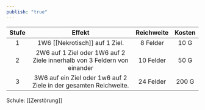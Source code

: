 ```yaml
---
publish: "true"
---
```


| **Stufe** |                                **Effekt**                                | **Reichweite** | **Kosten** |
| :-------: | :----------------------------------------------------------------------: | :------------: | :--------: |
|     1     |                      1W6 [[Nekrotisch]] auf 1 Ziel.                      |    8 Felder    |    10 G    |
|     2     | 2W6 auf 1 Ziel oder 1W6 auf 2 Ziele innerhalb von 3 Feldern von einander |   10 Felder    |    50 G    |
|     3     |    3W6 auf ein Ziel oder 1w6 auf 2 Ziele in der gesamten Reichweite.     |   24 Felder    |   200 G    |

Schule: [[Zerstörung]]
